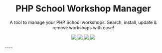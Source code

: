 <h1 align="center">PHP School Workshop Manager</h1>

<p align="center">
A tool to manage your PHP School workshops. Search, install, update & remove workshops with ease!
</p>

<p align="center">
<a href="https://travis-ci.org/php-school/workshop-manager">
    <img src="https://img.shields.io/travis/php-school/workshop-manager/master.svg?style=flat-square&label=Linux">
</a>
<a href="https://codecov.io/github/php-school/workshop-manager">
    <img src="https://img.shields.io/codecov/c/github/php-school/workshop-manager.svg?style=flat-square">
</a>
<a href="https://scrutinizer-ci.com/g/php-school/workshop-manager/">
    <img src="https://img.shields.io/scrutinizer/g/php-school/workshop-manager.svg?style=flat-square">
</a>
<a href="https://phpschool-team.slack.com/messages">
    <img src="https://phpschool.herokuapp.com/badge.svg">
</a>
</p>
----